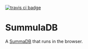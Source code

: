[![travis ci badge](https://travis-ci.org/fiatjaf/summuladb.svg?branch=master)](https://travis-ci.org/fiatjaf/summuladb)

# SummulaDB

A [SummaDB](https://github.com/summadb/summadb) that runs in the browser.
